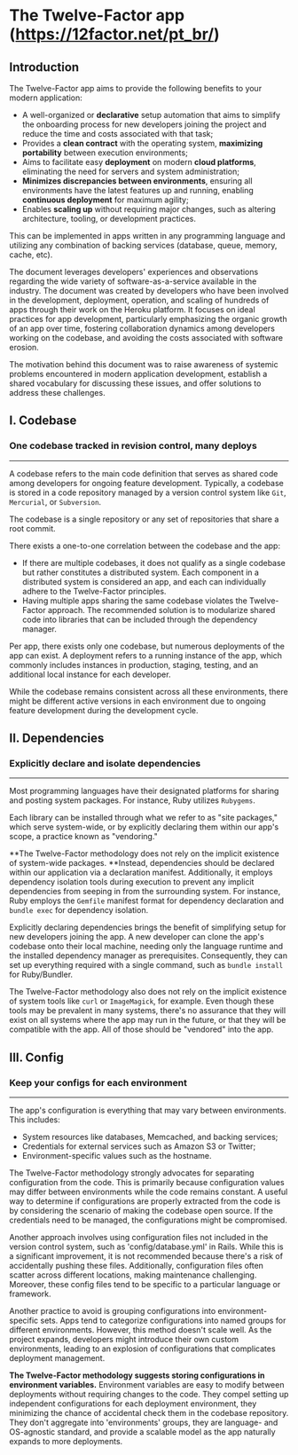 # The Twelve-Factor app (https://12factor.net/pt_br/)

## Introduction

The Twelve-Factor app aims to provide the following benefits to your modern application:

- A well-organized or **declarative** setup automation that aims to simplify the onboarding process for new developers joining the project and reduce the time and costs associated with that task;
- Provides a **clean contract** with the operating system, **maximizing portability** between execution environments;
- Aims to facilitate easy **deployment** on modern **cloud platforms**, eliminating the need for servers and system administration;
- **Minimizes discrepancies between environments**, ensuring all environments have the latest features up and running, enabling **continuous deployment** for maximum agility;
- Enables **scaling up** without requiring major changes, such as altering architecture, tooling, or development practices.

This can be implemented in apps written in any programming language and utilizing any combination of backing services (database, queue, memory, cache, etc).

The document leverages developers' experiences and observations regarding the wide variety of software-as-a-service available in the industry. The document was created by developers who have been involved in the development, deployment, operation, and scaling of hundreds of apps through their work on the Heroku platform. It focuses on ideal practices for app development, particularly emphasizing the organic growth of an app over time, fostering collaboration dynamics among developers working on the codebase, and avoiding the costs associated with software erosion.

The motivation behind this document was to raise awareness of systemic problems encountered in modern application development, establish a shared vocabulary for discussing these issues, and offer solutions to address these challenges.

## I. Codebase

### One codebase tracked in revision control, many deploys

---

A codebase refers to the main code definition that serves as shared code among developers for ongoing feature development. Typically, a codebase is stored in a code repository managed by a version control system like `Git`, `Mercurial`, or `Subversion`.

The codebase is a single repository or any set of repositories that share a root commit.

There exists a one-to-one correlation between the codebase and the app:

* If there are multiple codebases, it does not qualify as a single codebase but rather constitutes a distributed system. Each component in a distributed system is considered an app, and each can individually adhere to the Twelve-Factor principles.
* Having multiple apps sharing the same codebase violates the Twelve-Factor approach. The recommended solution is to modularize shared code into libraries that can be included through the dependency manager.

Per app, there exists only one codebase, but numerous deployments of the app can exist. A deployment refers to a running instance of the app, which commonly includes instances in production, staging, testing, and an additional local instance for each developer.

While the codebase remains consistent across all these environments, there might be different active versions in each environment due to ongoing feature development during the development cycle.

## II. Dependencies

### Explicitly declare and isolate dependencies

---

Most programming languages have their designated platforms for sharing and posting system packages. For instance, Ruby utilizes `Rubygems`.

Each library can be installed through what we refer to as "site packages," which serve system-wide, or by explicitly declaring them within our app's scope, a practice known as "vendoring."

**The Twelve-Factor methodology does not rely on the implicit existence of system-wide packages. **Instead, dependencies should be declared within our application via a declaration manifest. Additionally, it employs dependency isolation tools during execution to prevent any implicit dependencies from seeping in from the surrounding system. For instance, Ruby employs the `Gemfile` manifest format for dependency declaration and `bundle exec` for dependency isolation.

Explicitly declaring dependencies brings the benefit of simplifying setup for new developers joining the app. A new developer can clone the app's codebase onto their local machine, needing only the language runtime and the installed dependency manager as prerequisites. Consequently, they can set up everything required with a single command, such as `bundle install` for Ruby/Bundler.

The Twelve-Factor methodology also does not rely on the implicit existence of system tools like `curl` or `ImageMagick`, for example. Even though these tools may be prevalent in many systems, there's no assurance that they will exist on all systems where the app may run in the future, or that they will be compatible with the app. All of those should be "vendored" into the app.

## III. Config

### Keep your configs for each environment

---

The app's configuration is everything that may vary between environments. This includes:

* System resources like databases, Memcached, and backing services;
* Credentials for external services such as Amazon S3 or Twitter;
* Environment-specific values such as the hostname.

The Twelve-Factor methodology strongly advocates for separating configuration from the code. This is primarily because configuration values may differ between environments while the code remains constant. A useful way to determine if configurations are properly extracted from the code is by considering the scenario of making the codebase open source. If the credentials need to be managed, the configurations might be compromised.

Another approach involves using configuration files not included in the version control system, such as 'config/database.yml' in Rails. While this is a significant improvement, it is not recommended because there's a risk of accidentally pushing these files. Additionally, configuration files often scatter across different locations, making maintenance challenging. Moreover, these config files tend to be specific to a particular language or framework.

Another practice to avoid is grouping configurations into environment-specific sets. Apps tend to categorize configurations into named groups for different environments. However, this method doesn't scale well. As the project expands, developers might introduce their own custom environments, leading to an explosion of configurations that complicates deployment management.

**The Twelve-Factor methodology suggests storing configurations in environment variables.** Environment variables are easy to modify between deployments without requiring changes to the code. They compel setting up independent configurations for each deployment environment, they minimizing the chance of accidental check them in the codebase repository. They don't aggregate into 'environments' groups, they are language- and OS-agnostic standard, and provide a scalable model as the app naturally expands to more deployments.


